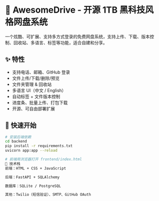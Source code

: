 # 🚀 AwesomeDrive - 开源 1TB 黑科技风格网盘系统

一个炫酷、可扩展、支持多方式登录的免费网盘系统，支持上传、下载、版本控制、回收站、多语言、标签等功能，适合自建和分享。

## ✨ 特性

- 支持电话、邮箱、GitHub 登录
- 文件上传/下载/删除/预览
- 文件夹管理 & 回收站
- 多语言 UI（中文 / English）
- 自动标签 + 文件版本控制
- 进度条、批量上传、打包下载
- 开源、可自由部署扩展

## 🚀 快速开始

```bash
# 安装后端依赖
cd backend
pip install -r requirements.txt
uvicorn app:app --reload

# 前端用浏览器打开 frontend/index.html
🧠 技术栈
前端：HTML + CSS + JavaScript

后端：FastAPI + SQLAlchemy

数据库：SQLite / PostgreSQL

其他：Twilio（短信验证）、SMTP、GitHub OAuth
